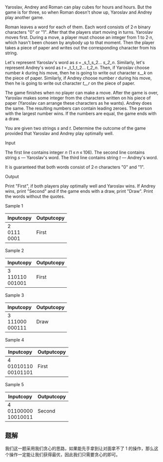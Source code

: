Yaroslav, Andrey and Roman can play cubes for hours and hours. But the game is for three, so when Roman doesn't show up, Yaroslav and Andrey play another game.

Roman leaves a word for each of them. Each word consists of 2·_n_ binary characters "0" or "1". After that the players start moving in turns. Yaroslav moves first. During a move, a player must choose an integer from 1 to 2·_n_, which hasn't been chosen by anybody up to that moment. Then the player takes a piece of paper and writes out the corresponding character from his string.

Let's represent Yaroslav's word as _s_ = _s_1_s_2... _s_2_n_. Similarly, let's represent Andrey's word as _t_ = _t_1_t_2... _t_2_n_. Then, if Yaroslav choose number _k_ during his move, then he is going to write out character _s__k_ on the piece of paper. Similarly, if Andrey choose number _r_ during his move, then he is going to write out character _t__r_ on the piece of paper.

The game finishes when no player can make a move. After the game is over, Yaroslav makes some integer from the characters written on his piece of paper (Yaroslav can arrange these characters as he wants). Andrey does the same. The resulting numbers can contain leading zeroes. The person with the largest number wins. If the numbers are equal, the game ends with a draw.

You are given two strings _s_ and _t_. Determine the outcome of the game provided that Yaroslav and Andrey play optimally well.

Input

The first line contains integer _n_ (1 ≤ _n_ ≤ 106). The second line contains string _s_ — Yaroslav's word. The third line contains string _t_ — Andrey's word.

It is guaranteed that both words consist of 2·_n_ characters "0" and "1".

Output

Print "First", if both players play optimally well and Yaroslav wins. If Andrey wins, print "Second" and if the game ends with a draw, print "Draw". Print the words without the quotes.

Sample 1

|Inputcopy|Outputcopy|
|---|---|
|2<br>0111<br>0001|First|

Sample 2

|Inputcopy|Outputcopy|
|---|---|
|3<br>110110<br>001001|First|

Sample 3

|Inputcopy|Outputcopy|
|---|---|
|3<br>111000<br>000111|Draw|

Sample 4

|Inputcopy|Outputcopy|
|---|---|
|4<br>01010110<br>00101101|First|

Sample 5

|Inputcopy|Outputcopy|
|---|---|
|4<br>01100000<br>10010011|Second|

## 题解
我们这一题采用我们贪心的思路，如果能先手拿到让对面拿不了 1 的操作，那么这个操作一定能让我们获得最优，因此我们只需要贪心的即可。

